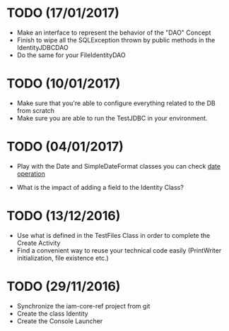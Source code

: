 # TODO (17/01/2017)
* Make an interface to represent the behavior of the "DAO" Concept
* Finish to wipe all the SQLException thrown by public methods in the IdentityJDBCDAO
* Do the same for your FileIdentityDAO 

# TODO (10/01/2017)
* Make sure that you're able to configure everything related to the DB from scratch
* Make sure you are able to run the TestJDBC in your environment.

# TODO (04/01/2017)
* Play with the Date and SimpleDateFormat classes you can check [date operation](http://thomas-broussard.fr/presentation/fundamental/lecture7.html?full#8 "date") 

* What is the impact of adding a field to the Identity Class?

# TODO (13/12/2016)
* Use what is defined in the TestFiles Class in order to complete the Create Activity
* Find a convenient way to reuse your technical code easily (PrintWriter initialization, file existence etc.)


# TODO (29/11/2016)
* Synchronize the iam-core-ref project from git
* Create the class Identity
* Create the Console Launcher
